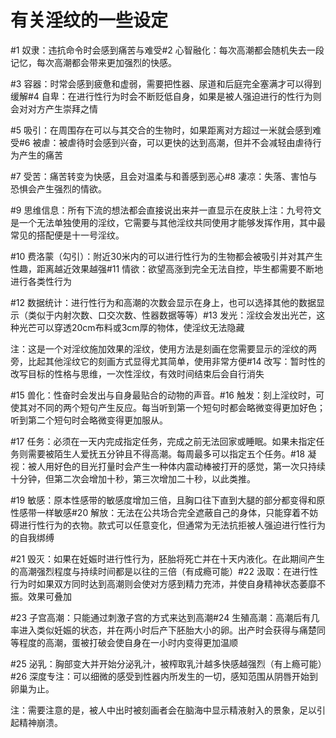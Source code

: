 # 有关淫纹的一些设定

#1 奴隶：违抗命令时会感到痛苦与难受#2 心智融化：每次高潮都会随机失去一段记忆，每次高潮都会带来更加强烈的快感。

#3 容器：时常会感到疲惫和虚弱，需要把性器、尿道和后庭完全塞满才可以得到缓解#4 自卑：在进行性行为时会不断贬低自身，如果是被人强迫进行的性行为则会对对方产生崇拜之情

#5 吸引：在周围存在可以与其交合的生物时，如果距离对方超过一米就会感到难受#6 被虐：被虐待时会感到兴奋，可以更快的达到高潮，但并不会减轻由虐待行为产生的痛苦

#7 受苦：痛苦转变为快感，且会对温柔与和善感到恶心#8 凄凉：失落、害怕与恐惧会产生强烈的情欲。

#9 思维信息：所有下流的想法都会直接说出来并一直显示在皮肤上注：九号符文是一个无法单独使用的淫纹，它需要与其他淫纹共同使用才能够发挥作用，其中最常见的搭配便是十一号淫纹。

#10 费洛蒙（勾引）：附近30米内的可以进行性行为的生物都会被吸引并对其产生性趣，距离越近效果越强#11 情欲：欲望高涨到完全无法自控，毕生都需要不断地进行各类性行为

#12 数据统计：进行性行为和高潮的次数会显示在身上，也可以选择其他的数据显示（类似于内射次数、口交次数、性器数据等等）#13 发光：淫纹会发出光芒，这种光芒可以穿透20cm布料或3cm厚的物体，使淫纹无法隐藏

注：这是一个对淫纹施加效果的淫纹，使用方法是刻画在您需要显示的淫纹的两旁，比起其他淫纹它的刻画方式显得尤其简单，使用非常方便#14 改写：暂时性的改写目标的性格与思维，一次性淫纹，有效时间结束后会自行消失

#15 兽化：性奋时会发出与自身最贴合的动物的声音。#16 触发：刻上淫纹时，可使其对不同的两个短句产生反应。每当听到第一个短句时都会略微变得更加好色；听到第二个短句时会略微变得更加服从。

#17 任务：必须在一天内完成指定任务，完成之前无法回家或睡眠。如果未指定任务则需要被陌生人爱抚五分钟且不得高潮。每周最多可以指定五个任务。#18 凝视：被人用好色的目光打量时会产生一种体内震动棒被打开的感觉，第一次只持续十分钟，但第二次会增加十秒，第三次增加二十秒，以此类推。

#19 敏感：原本性感带的敏感度增加三倍，且胸口往下直到大腿的部分都变得和原性感带一样敏感#20 解放：无法在公共场合完全遮蔽自己的身体，只能穿着不妨碍进行性行为的衣物。款式可以任意变化，但通常为无法抗拒被人强迫进行性行为的自我绑缚

#21 毁灭：如果在妊娠时进行性行为，胚胎将死亡并在十天内液化。在此期间产生的高潮强烈程度与持续时间都是以往的三倍（有成瘾可能）#22 汲取：在进行性行为时如果双方同时达到高潮则会使对方感到精力充沛，并使自身精神状态萎靡不振。效果可叠加

#23 子宫高潮：只能通过刺激子宫的方式来达到高潮#24 生殖高潮：高潮后有几率进入类似妊娠的状态，并在两小时后产下胚胎大小的卵。出产时会获得与痛楚同等程度的高潮，蛋被打破会使自身在一小时内变得更加温顺

#25 泌乳：胸部变大并开始分泌乳汁，被榨取乳汁越多快感越强烈（有上瘾可能）#26 深度专注：可以细微的感受到性器内所发生的一切，感知范围从阴唇开始到卵巢为止。

注：需要注意的是，被人中出时被刻画者会在脑海中显示精液射入的景象，足以引起精神崩溃。